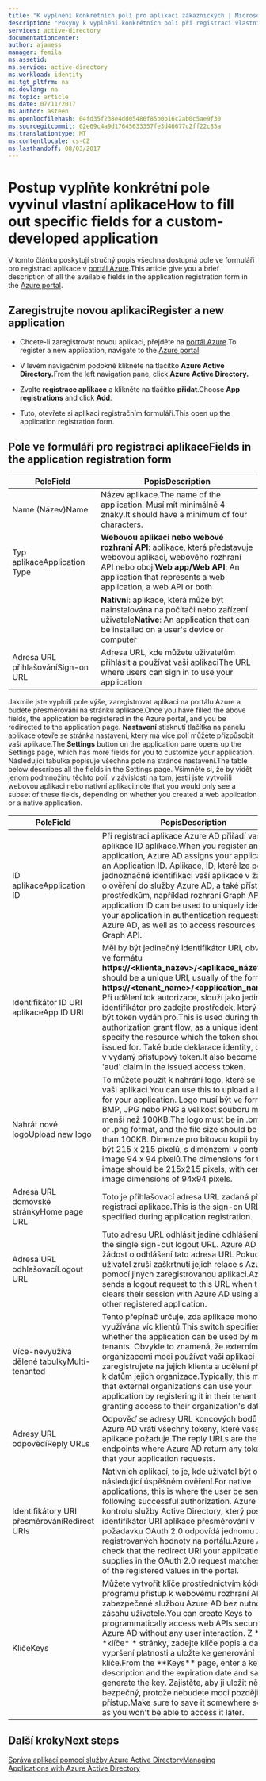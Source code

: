 ```yaml
---
title: "K vyplnění konkrétních polí pro aplikaci zákaznických | Microsoft Docs"
description: "Pokyny k vyplnění konkrétních polí při registraci vlastní aplikace vyvinuté pomocí Azure AD"
services: active-directory
documentationcenter: 
author: ajamess
manager: femila
ms.assetid: 
ms.service: active-directory
ms.workload: identity
ms.tgt_pltfrm: na
ms.devlang: na
ms.topic: article
ms.date: 07/11/2017
ms.author: asteen
ms.openlocfilehash: 04fd35f238e4dd05486f85b0b16c2ab0c5ae9f30
ms.sourcegitcommit: 02e69c4a9d17645633357fe3d46677c2ff22c85a
ms.translationtype: MT
ms.contentlocale: cs-CZ
ms.lasthandoff: 08/03/2017
---
```

# <a name="how-to-fill-out-specific-fields-for-a-custom-developed-application"></a><span data-ttu-id="589f6-103">Postup vyplňte konkrétní pole vyvinul vlastní aplikace</span><span class="sxs-lookup"><span data-stu-id="589f6-103">How to fill out specific fields for a custom-developed application</span></span>

<span data-ttu-id="589f6-104">V tomto článku poskytují stručný popis všechna dostupná pole ve formuláři pro registraci aplikace v [portál Azure](https://portal.azure.com).</span><span class="sxs-lookup"><span data-stu-id="589f6-104">This article give you a brief description of all the available fields in the application registration form in the [Azure portal](https://portal.azure.com).</span></span>

## <a name="register-a-new-application"></a><span data-ttu-id="589f6-105">Zaregistrujte novou aplikaci</span><span class="sxs-lookup"><span data-stu-id="589f6-105">Register a new application</span></span>

-   <span data-ttu-id="589f6-106">Chcete-li zaregistrovat novou aplikaci, přejděte na [portál Azure](https://portal.azure.com).</span><span class="sxs-lookup"><span data-stu-id="589f6-106">To register a new application, navigate to the [Azure portal](https://portal.azure.com).</span></span>

-   <span data-ttu-id="589f6-107">V levém navigačním podokně klikněte na tlačítko **Azure Active Directory.**</span><span class="sxs-lookup"><span data-stu-id="589f6-107">From the left navigation pane, click **Azure Active Directory.**</span></span>

-   <span data-ttu-id="589f6-108">Zvolte **registrace aplikace** a klikněte na tlačítko **přidat**.</span><span class="sxs-lookup"><span data-stu-id="589f6-108">Choose **App registrations** and click **Add**.</span></span>

-   <span data-ttu-id="589f6-109">Tuto, otevřete si aplikaci registračním formuláři.</span><span class="sxs-lookup"><span data-stu-id="589f6-109">This open up the application registration form.</span></span>

## <a name="fields-in-the-application-registration-form"></a><span data-ttu-id="589f6-110">Pole ve formuláři pro registraci aplikace</span><span class="sxs-lookup"><span data-stu-id="589f6-110">Fields in the application registration form</span></span>


| <span data-ttu-id="589f6-111">Pole</span><span class="sxs-lookup"><span data-stu-id="589f6-111">Field</span></span>            | <span data-ttu-id="589f6-112">Popis</span><span class="sxs-lookup"><span data-stu-id="589f6-112">Description</span></span>                                                                              |
|------------------|------------------------------------------------------------------------------------------|
| <span data-ttu-id="589f6-113">Name (Název)</span><span class="sxs-lookup"><span data-stu-id="589f6-113">Name</span></span>             | <span data-ttu-id="589f6-114">Název aplikace.</span><span class="sxs-lookup"><span data-stu-id="589f6-114">The name of the application.</span></span> <span data-ttu-id="589f6-115">Musí mít minimálně 4 znaky.</span><span class="sxs-lookup"><span data-stu-id="589f6-115">It should have a minimum of four characters.</span></span>                |
| <span data-ttu-id="589f6-116">Typ aplikace</span><span class="sxs-lookup"><span data-stu-id="589f6-116">Application Type</span></span> | <span data-ttu-id="589f6-117">**Webovou aplikaci nebo webové rozhraní API**: aplikace, která představuje webovou aplikaci, webového rozhraní API nebo obojí</span><span class="sxs-lookup"><span data-stu-id="589f6-117">**Web app/Web API**: An application that represents a web application, a web API or both</span></span> 
| |<span data-ttu-id="589f6-118">**Nativní**: aplikace, která může být nainstalována na počítači nebo zařízení uživatele</span><span class="sxs-lookup"><span data-stu-id="589f6-118">**Native**: An application that can be installed on a user's device or computer</span></span>           |
| <span data-ttu-id="589f6-119">Adresa URL přihlašování</span><span class="sxs-lookup"><span data-stu-id="589f6-119">Sign-on URL</span></span>      | <span data-ttu-id="589f6-120">Adresa URL, kde můžete uživatelům přihlásit a používat vaši aplikaci</span><span class="sxs-lookup"><span data-stu-id="589f6-120">The URL where users can sign in to use your application</span></span>                                  |

<span data-ttu-id="589f6-121">Jakmile jste vyplnili pole výše, zaregistrovat aplikaci na portálu Azure a budete přesměrováni na stránku aplikace.</span><span class="sxs-lookup"><span data-stu-id="589f6-121">Once you have filled the above fields, the application be registered in the Azure portal, and you be redirected to the application page.</span></span> <span data-ttu-id="589f6-122">**Nastavení** stisknutí tlačítka na panelu aplikace otevře se stránka nastavení, který má více polí můžete přizpůsobit vaší aplikace.</span><span class="sxs-lookup"><span data-stu-id="589f6-122">The **Settings** button on the application pane opens up the Settings page, which has more fields for you to customize your application.</span></span> <span data-ttu-id="589f6-123">Následující tabulka popisuje všechna pole na stránce nastavení.</span><span class="sxs-lookup"><span data-stu-id="589f6-123">The table below describes all the fields in the Settings page.</span></span> <span data-ttu-id="589f6-124">Všimněte si, že by vidět jenom podmnožinu těchto polí, v závislosti na tom, jestli jste vytvořili webovou aplikaci nebo nativní aplikaci.</span><span class="sxs-lookup"><span data-stu-id="589f6-124">note that you would only see a subset of these fields, depending on whether you created a web application or a native application.</span></span>

| <span data-ttu-id="589f6-125">Pole</span><span class="sxs-lookup"><span data-stu-id="589f6-125">Field</span></span>           | <span data-ttu-id="589f6-126">Popis</span><span class="sxs-lookup"><span data-stu-id="589f6-126">Description</span></span>                                                                                                                                                                                                                                                                                                     |
|-----------------|-----------------------------------------------------------------------------------------------------------------------------------------------------------------------------------------------------------------------------------------------------------------------------------------------------------------|
| <span data-ttu-id="589f6-127">ID aplikace</span><span class="sxs-lookup"><span data-stu-id="589f6-127">Application ID</span></span>  | <span data-ttu-id="589f6-128">Při registraci aplikace Azure AD přiřadí vaší aplikace ID aplikace.</span><span class="sxs-lookup"><span data-stu-id="589f6-128">When you register an application, Azure AD assigns your application an Application ID.</span></span> <span data-ttu-id="589f6-129">Aplikace, ID, které lze použít k jednoznačné identifikaci vaší aplikace v žádosti o ověření do služby Azure AD, a také přístup k prostředkům, například rozhraní Graph API.</span><span class="sxs-lookup"><span data-stu-id="589f6-129">The application ID can be used to uniquely identify your application in authentication requests to Azure AD, as well as to access resources like the Graph API.</span></span>                                                          |
| <span data-ttu-id="589f6-130">Identifikátor ID URI aplikace</span><span class="sxs-lookup"><span data-stu-id="589f6-130">App ID URI</span></span>      | <span data-ttu-id="589f6-131">Měl by být jedinečný identifikátor URI, obvykle ve formátu **https://&lt;klienta\_název&gt;/&lt;aplikace\_název&gt;.**</span><span class="sxs-lookup"><span data-stu-id="589f6-131">This should be a unique URI, usually of the form **https://&lt;tenant\_name&gt;/&lt;application\_name&gt;.**</span></span> <span data-ttu-id="589f6-132">Při udělení tok autorizace, slouží jako jedinečný identifikátor pro zadejte prostředek, který by měl být token vydán pro.</span><span class="sxs-lookup"><span data-stu-id="589f6-132">This is used during the authorization grant flow, as a unique identifier to specify the resource which the token should be issued for.</span></span> <span data-ttu-id="589f6-133">Také bude deklarace identity, oblast, v vydaný přístupový token.</span><span class="sxs-lookup"><span data-stu-id="589f6-133">It also becomes the 'aud' claim in the issued access token.</span></span> |
| <span data-ttu-id="589f6-134">Nahrát nové logo</span><span class="sxs-lookup"><span data-stu-id="589f6-134">Upload new logo</span></span> | <span data-ttu-id="589f6-135">To můžete použít k nahrání logo, které se pro vaši aplikaci.</span><span class="sxs-lookup"><span data-stu-id="589f6-135">You can use this to upload a logo for your application.</span></span> <span data-ttu-id="589f6-136">Logo musí být ve formátu BMP, JPG nebo PNG a velikost souboru musí být menší než 100KB.</span><span class="sxs-lookup"><span data-stu-id="589f6-136">The logo must be in .bmp, .jpg or .png format, and the file size should be less than 100KB.</span></span> <span data-ttu-id="589f6-137">Dimenze pro bitovou kopii by měl být 215 x 215 pixelů, s dimenzemi v centrální image 94 x 94 pixelů.</span><span class="sxs-lookup"><span data-stu-id="589f6-137">The dimensions for the image should be 215x215 pixels, with central image dimensions of 94x94 pixels.</span></span>                                                       |
| <span data-ttu-id="589f6-138">Adresa URL domovské stránky</span><span class="sxs-lookup"><span data-stu-id="589f6-138">Home page URL</span></span>   | <span data-ttu-id="589f6-139">Toto je přihlašovací adresa URL zadaná při registraci aplikace.</span><span class="sxs-lookup"><span data-stu-id="589f6-139">This is the sign-on URL specified during application registration.</span></span>                                                                                                                                                                                                                                              |
| <span data-ttu-id="589f6-140">Adresa URL odhlašovací</span><span class="sxs-lookup"><span data-stu-id="589f6-140">Logout URL</span></span>      | <span data-ttu-id="589f6-141">Tuto adresu URL odhlásit jediné odhlášení.</span><span class="sxs-lookup"><span data-stu-id="589f6-141">This the single sign-out logout URL.</span></span> <span data-ttu-id="589f6-142">Azure AD odešle žádost o odhlášení tato adresa URL Pokud uživatel zruší zaškrtnutí jejich relace s Azure AD pomocí jiných zaregistrovanou aplikaci.</span><span class="sxs-lookup"><span data-stu-id="589f6-142">Azure AD sends a logout request to this URL when the user clears their session with Azure AD using any other registered application.</span></span>                                                                                                                                       |
| <span data-ttu-id="589f6-143">Více-nevyužívá dělené tabulky</span><span class="sxs-lookup"><span data-stu-id="589f6-143">Multi-tenanted</span></span>  | <span data-ttu-id="589f6-144">Tento přepínač určuje, zda aplikace mohou být využívána víc klientů.</span><span class="sxs-lookup"><span data-stu-id="589f6-144">This switch specifies whether the application can be used by multiple tenants.</span></span> <span data-ttu-id="589f6-145">Obvykle to znamená, že externími organizacemi moci používat vaši aplikaci zaregistrujete na jejich klienta a udělení přístupu k datům jejich organizace.</span><span class="sxs-lookup"><span data-stu-id="589f6-145">Typically, this means that external organizations can use your application by registering it in their tenant and granting access to their organization's data.</span></span>                                                                   |
| <span data-ttu-id="589f6-146">Adresy URL odpovědí</span><span class="sxs-lookup"><span data-stu-id="589f6-146">Reply URLs</span></span>      | <span data-ttu-id="589f6-147">Odpověď se adresy URL koncových bodů kde Azure AD vrátí všechny tokeny, které vaše aplikace požaduje.</span><span class="sxs-lookup"><span data-stu-id="589f6-147">The reply URLs are the endpoints where Azure AD return any tokens that your application requests.</span></span>                                                                                                                                                                                                          |
| <span data-ttu-id="589f6-148">Identifikátory URI přesměrování</span><span class="sxs-lookup"><span data-stu-id="589f6-148">Redirect URIs</span></span>   | <span data-ttu-id="589f6-149">Nativních aplikací, to je, kde uživatel být odeslat následující úspěšném ověření.</span><span class="sxs-lookup"><span data-stu-id="589f6-149">For native applications, this is where the user be sent to following successful authorization.</span></span> <span data-ttu-id="589f6-150">Azure kontrolu služby Active Directory, který poskytuje identifikátor URI aplikace přesměrování v požadavku OAuth 2.0 odpovídá jednomu z registrovaných hodnoty na portálu.</span><span class="sxs-lookup"><span data-stu-id="589f6-150">Azure AD check that the redirect URI your application supplies in the OAuth 2.0 request matches one of the registered values in the portal.</span></span>                                                            |
| <span data-ttu-id="589f6-151">Klíče</span><span class="sxs-lookup"><span data-stu-id="589f6-151">Keys</span></span>            | <span data-ttu-id="589f6-152">Můžete vytvořit klíče prostřednictvím kódu programu přístup k webovému rozhraní API pro zabezpečené službou Azure AD bez nutnosti zásahu uživatele.</span><span class="sxs-lookup"><span data-stu-id="589f6-152">You can create Keys to programmatically access web APIs secured by Azure AD without any user interaction.</span></span> <span data-ttu-id="589f6-153">Z \* \*klíče\* \* stránky, zadejte klíče popis a datum vypršení platnosti a uložte ke generování klíče.</span><span class="sxs-lookup"><span data-stu-id="589f6-153">From the \*\*Keys\*\* page, enter a key description and the expiration date and save to generate the key.</span></span> <span data-ttu-id="589f6-154">Zajistěte, aby ji uložit někde bezpečný, protože nebudete moci později přístup.</span><span class="sxs-lookup"><span data-stu-id="589f6-154">Make sure to save it somewhere secure, as you won't be able to access it later.</span></span>             |

## <a name="next-steps"></a><span data-ttu-id="589f6-155">Další kroky</span><span class="sxs-lookup"><span data-stu-id="589f6-155">Next steps</span></span>
[<span data-ttu-id="589f6-156">Správa aplikací pomocí služby Azure Active Directory</span><span class="sxs-lookup"><span data-stu-id="589f6-156">Managing Applications with Azure Active Directory</span></span>](active-directory-enable-sso-scenario.md)
